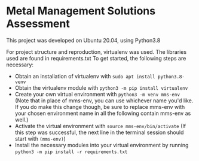 # Metal Management Solutions Assessment
This project was developed on Ubuntu 20.04, using Python3.8

For project structure and reproduction, virtualenv was used.
The libraries used are found in requirements.txt
To get started, the following steps are necessary:
- Obtain an installation of virtualenv with `sudo apt install python3.8-venv`
- Obtain the virtualenv module with `python3 -m pip install virtualenv`
- Create your own virtual environment with `python3 -m venv mms-env` (Note that in place of mms-env, you can use whichever name you'd like. If you do make this change though, be sure to replace mms-env with your chosen environment name in all the following contain mms-env as well.)
- Activate the virtual environment with `source mms-env/bin/activate` (If this step was successful, the next line in the terminal session should start with `(mms-env)`)
- Install the necessary modules into your virtual environment by running `python3 -m pip install -r requirements.txt`
